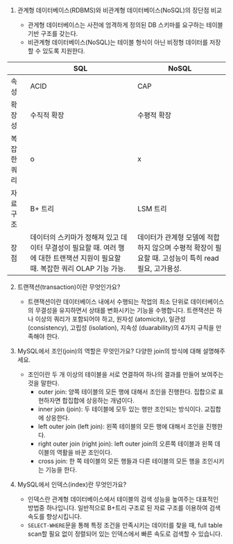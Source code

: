 1. 관계형 데이터베이스(RDBMS)와 비관계형 데이터베이스(NoSQL)의 장단점 비교

   - 관게형 데이터베이스는 사전에 엄격하게 정의된 DB 스키마를 요구하는 테이블 기반 구조를 갖는다.
   - 비관계형 데이터베이스(NoSQL)는 테이블 형식이 아닌 비정형 데이터를 저장할 수 있도록 지원한다.
    
  |     | SQL | NoSQL |
  | --- | --- | --- |
  | 속성 | ACID | CAP  |
  | 확장성 | 수직적 확장 | 수평적 확장 |
  | 복잡한 쿼리 | o | x |
  | 자료 구조 | B+ 트리 | LSM 트리 |
  | 장점 | 데이터의 스키마가 정해져 있고 데이터 무결성이 필요할 때. 여러 행에 대한 트랜잭션 지원이 필요할 때. 복잡한 쿼리 OLAP 기능 가능. | 데이터가 관계형 모델에 적합하지 않으며 수평적 확장이 필요할 때. 고성능이 특히 read 필요, 고가용성.  |

2. 트랜잭션(transaction)이란 무엇인가요?

   - 트랜잭션이란 데이터베이스 내에서 수행되는 작업의 최소 단위로 데이터베이스의 무결성을 유지하면서 상태를 변화시키는 기능을 수행합니다. 트랜잭션은 하나 이상의 쿼리가 포함되어야 하고, 원자성 (atomicity), 일관성 (consistency), 고립성 (isolation), 지속성 (duarability)의 4가지 규칙을 만족해야 한다.

3. MySQL에서 조인(join)의 역할은 무엇인가요? 다양한 join의 방식에 대해 설명해주세요.

   - 조인이란 두 개 이상의 테이블을 서로 연결하여 하나의 결과를 만들어 보여주는 것을 말한다.
     - outer join: 양쪽 테이블의 모든 행에 대해서 조인을 진행한다. 집합으로 표현하자면 합집합에 상응하는 개념이다.
     - inner join (join): 두 테이블에 모두 있는 행만 조인되는 방식이다. 교집합에 상응한다.
     - left outer join (left join): 왼쪽 테이블의 모든 행에 대해서 조인을 진행한다.
     - right outer join (right join): left outer join의 오른쪽 테이블과 왼쪽 데이블의 역활을 바꾼 조인이다.
     - cross join: 한 쪽 테이블의 모든 행들과 다른 테이블의 모든 행을 조인시키는 기능을 한다.

4. MySQL에서 인덱스(index)란 무엇인가요?

   - 인덱스란 관계형 데이터베이스에서 테이블의 검색 성능을 높여주는 대표적인 방법중 하나입니다. 일반적으로 B+트리 구조로 된 자료 구조를 이용하여 검색 속도를 향상시킵니다.
   - `SELECT-WHERE`문을 통해 특정 조건을 만족시키는 데이터를 찾을 때, full table scan할 필요 없이 정렬되어 있는 인덱스에서 빠른 속도로 검색할 수 있습니다.

